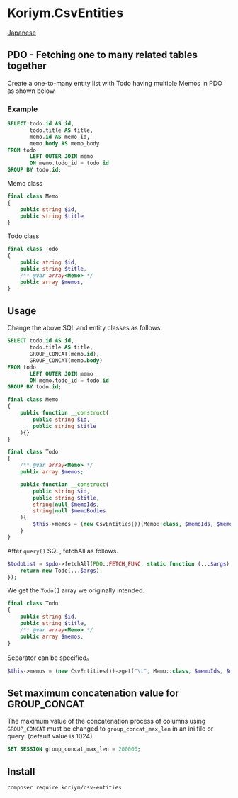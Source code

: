 # Koriym.CsvEntities

[Japanese](README.ja.md)

## PDO - Fetching one to many related tables together


Create a one-to-many entity list with Todo having multiple Memos in PDO as shown below.

### Example

```sql
SELECT todo.id AS id,
       todo.title AS title,
       memo.id AS memo_id,
       memo.body AS memo_body
FROM todo
       LEFT OUTER JOIN memo
       ON memo.todo_id = todo.id
GROUP BY todo.id;
```

Memo class
```php
final class Memo
{
    public string $id,
    public string $title
}
````

Todo class
````php
final class Todo
{
    public string $id,
    public string $title,
    /** @var array<Memo> */
    public array $memos,
}
````

## Usage

Change the above SQL and entity classes as follows.

```sql
SELECT todo.id AS id,
       todo.title AS title,
       GROUP_CONCAT(memo.id),
       GROUP_CONCAT(memo.body)
FROM todo
       LEFT OUTER JOIN memo
       ON memo.todo_id = todo.id
GROUP BY todo.id;
```

```php
final class Memo
{
    public function __construct(
        public string $id,
        public string $title
    ){}
}
```

```php
final class Todo
{
    /** @var array<Memo> */
    public array $memos;

    public function __construct(
        public string $id,
        public string $title,
        string|null $memoIds,
        string|null $memoBodies
    ){
        $this->memos = (new CsvEntities())(Memo::class, $memoIds, $memoBodies);
    }
}
```

After `query()` SQL, fetchAll as follows.

```php
$todoList = $pdo->fetchAll(PDO::FETCH_FUNC, static function (...$args) {
    return new Todo(...$args);
});
```

We get the `Todo[]` array we originally intended.

```php
final class Todo
{
    public string $id,
    public string $title,
    /** @var array<Memo> */
    public array $memos,
}
```

Separator can be specified。

```php
$this->memos = (new CsvEntities())->get("\t", Memo::class, $memoIds, $memoBodies); // tab separator
```

## Set maximum concatenation value for GROUP_CONCAT

The maximum value of the concatenation process of columns using `GROUP_CONCAT` must be changed to `group_concat_max_len` in an ini file or query. (default value is 1024)

```sql
SET SESSION group_concat_max_len = 200000;
```

## Install

```
composer require koriym/csv-entities
```
